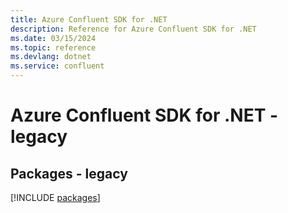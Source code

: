 ```yaml
---
title: Azure Confluent SDK for .NET
description: Reference for Azure Confluent SDK for .NET
ms.date: 03/15/2024
ms.topic: reference
ms.devlang: dotnet
ms.service: confluent
---
```

# Azure Confluent SDK for .NET - legacy
## Packages - legacy
[!INCLUDE [packages](confluent-index.md)]